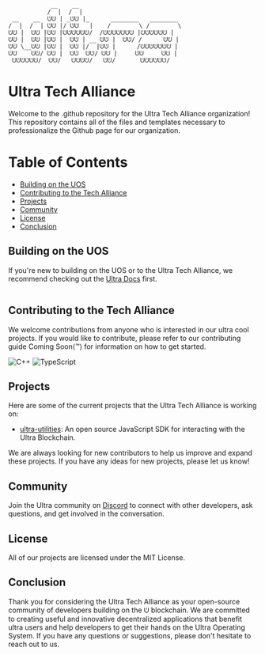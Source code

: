 ```
            __    __                              
           /  |  /  |                             
 __    __  ᕫᕫ | _ᕫᕫ |_      ________   ________        
/  |  /  | ᕫᕫ |/ ᕫᕫ   |    /        \ /        \       
ᕫᕫ |  ᕫᕫ |ᕫᕫ |ᕫᕫᕫᕫᕫᕫ/  /ᕫᕫᕫᕫᕫᕫᕫ |ᕫᕫᕫᕫᕫᕫ |      
ᕫᕫ |  ᕫᕫ |ᕫᕫ |  ᕫᕫ | __ ᕫᕫ |  ᕫᕫ/ /      ᕫᕫ |      
ᕫᕫ \__ᕫᕫ |ᕫᕫ |  ᕫᕫ |/  |ᕫᕫ |      /ᕫᕫᕫᕫᕫᕫᕫ |      
ᕫᕫ    ᕫᕫ/ ᕫᕫ |  ᕫᕫ  ᕫᕫ/ ᕫᕫ |     ᕫᕫ     ᕫᕫ |      
 ᕫᕫᕫᕫᕫᕫ/  ᕫᕫ/   ᕫᕫᕫᕫ/   ᕫᕫ/       ᕫᕫᕫᕫᕫᕫ/       
```

# Ultra Tech Alliance

Welcome to the .github repository for the Ultra Tech Alliance organization! This repository contains all of the files and templates necessary to professionalize the Github page for our organization.

# Table of Contents

- [Building on the UOS](#building-on-the-uos)
- [Contributing to the Tech Alliance](#contributing-to-the-tech-alliance)
- [Projects](#projects)
- [Community](#community)
- [License](#license)
- [Conclusion](#conclusion)

## Building on the UOS

If you're new to building on the UOS or to the Ultra Tech Alliance, we recommend checking out the [Ultra Docs](https://docs.ultra.io/blockchain/#/) first.

<a href='https://docs.ultra.io' target="_blank"><img alt='' src='https://img.shields.io/badge/ᕫ_| Read the docs-100000?style=for-the-badge&logo=&logoColor=3F3636&labelColor=FFFFFF&color=7A52D1'/></a>

## Contributing to the Tech Alliance

We welcome contributions from anyone who is interested in our ultra cool projects. If you would like to contribute, please refer to our contributing guide Coming Soon⟨™⟩ for information on how to get started.

![C++](https://img.shields.io/badge/c++-%2300599C.svg?style=for-the-badge&logo=c%2B%2B&logoColor=white) ![TypeScript](https://img.shields.io/badge/typescript-%23007ACC.svg?style=for-the-badge&logo=typescript&logoColor=white)

## Projects
Here are some of the current projects that the Ultra Tech Alliance is working on:

- [ultra-utilities](https://https://github.com/ultra-alliance/ultra-utilities/blob/main): An open source JavaScript SDK for interacting with the Ultra Blockchain.

We are always looking for new contributors to help us improve and expand these projects. If you have any ideas for new projects, please let us know!

## Community
Join the Ultra community on [Discord](https://discord.com/invite/WfJCN6YbGk) to connect with other developers, ask questions, and get involved in the conversation.

## License
All of our projects are licensed under the MIT License.

## Conclusion

Thank you for considering the Ultra Tech Alliance as your open-source community of developers building on the ᕫ blockchain. We are committed to creating useful and innovative decentralized applications that benefit ultra users and help developers to get their hands on the Ultra Operating System. If you have any questions or suggestions, please don't hesitate to reach out to us. 
